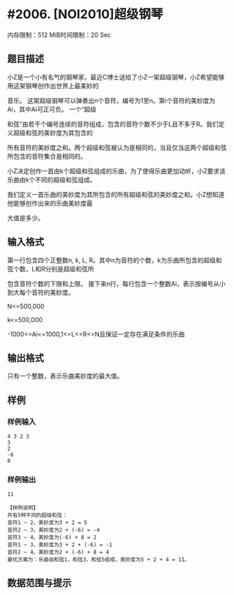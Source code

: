 # #2006. [NOI2010]超级钢琴

内存限制：512 MiB时间限制：20 Sec

## 题目描述

小Z是一个小有名气的钢琴家，最近C博士送给了小Z一架超级钢琴，小Z希望能够用这架钢琴创作出世界上最美妙的

音乐。 这架超级钢琴可以弹奏出n个音符，编号为1至n。第i个音符的美妙度为Ai，其中Ai可正可负。 一个&ldquo;超级

和弦&rdquo;由若干个编号连续的音符组成，包含的音符个数不少于L且不多于R。我们定义超级和弦的美妙度为其包含的

所有音符的美妙度之和。两个超级和弦被认为是相同的，当且仅当这两个超级和弦所包含的音符集合是相同的。 

小Z决定创作一首由k个超级和弦组成的乐曲，为了使得乐曲更加动听，小Z要求该乐曲由k个不同的超级和弦组成。

我们定义一首乐曲的美妙度为其所包含的所有超级和弦的美妙度之和。小Z想知道他能够创作出来的乐曲美妙度最

大值是多少。

## 输入格式

第一行包含四个正整数n, k, L, R。其中n为音符的个数，k为乐曲所包含的超级和弦个数，L和R分别是超级和弦所

包含音符个数的下限和上限。 接下来n行，每行包含一个整数Ai，表示按编号从小到大每个音符的美妙度。

N<=500,000

k<=500,000

-1000<=Ai<=1000,1<=L<=R<=N且保证一定存在满足条件的乐曲

## 输出格式

只有一个整数，表示乐曲美妙度的最大值。

## 样例

### 样例输入

    
    4 3 2 3
    3
    2
    -6
    8
    

### 样例输出

    
    11
    
    【样例说明】
    共有5种不同的超级和弦：
    音符1 ~ 2，美妙度为3 + 2 = 5 
    音符2 ~ 3，美妙度为2 + (-6) = -4 
    音符3 ~ 4，美妙度为(-6) + 8 = 2 
    音符1 ~ 3，美妙度为3 + 2 + (-6) = -1 
    音符2 ~ 4，美妙度为2 + (-6) + 8 = 4 
    最优方案为：乐曲由和弦1，和弦3，和弦5组成，美妙度为5 + 2 + 4 = 11。
    

## 数据范围与提示

